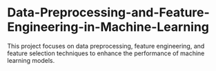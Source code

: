 # Data-Preprocessing-and-Feature-Engineering-in-Machine-Learning
This project focuses on data preprocessing, feature engineering, and feature selection techniques to enhance the performance of machine learning models. 
